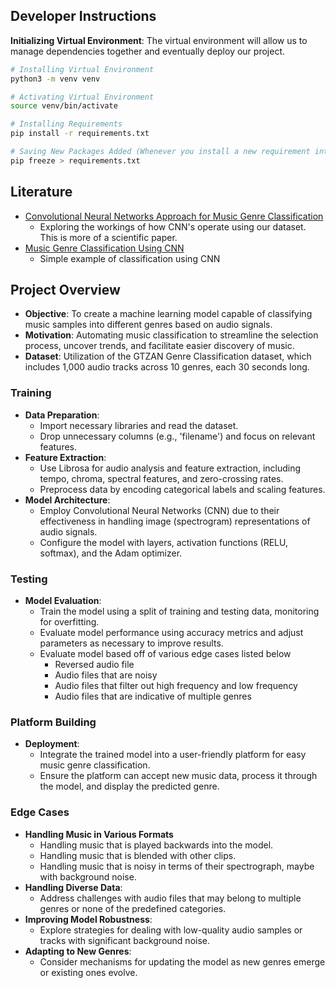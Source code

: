## Developer Instructions

**Initializing Virtual Environment**: The virtual environment will allow us to manage dependencies together and eventually deploy our project.

```bash
# Installing Virtual Environment
python3 -m venv venv

# Activating Virtual Environment
source venv/bin/activate

# Installing Requirements
pip install -r requirements.txt

# Saving New Packages Added (Whenever you install a new requirement into virtual environment)
pip freeze > requirements.txt
```

## Literature

- [Convolutional Neural Networks Approach for Music Genre Classification](https://ieeexplore.ieee.org/document/9394067)
  - Exploring the workings of how CNN's operate using our dataset. This is more of a scientific paper.
- [Music Genre Classification Using CNN](https://www.clairvoyant.ai/blog/music-genre-classification-using-cnn)
  - Simple example of classification using CNN

## Project Overview

- **Objective**: To create a machine learning model capable of classifying music samples into different genres based on audio signals.
- **Motivation**: Automating music classification to streamline the selection process, uncover trends, and facilitate easier discovery of music.
- **Dataset**: Utilization of the GTZAN Genre Classification dataset, which includes 1,000 audio tracks across 10 genres, each 30 seconds long.

### Training

- **Data Preparation**:
  - Import necessary libraries and read the dataset.
  - Drop unnecessary columns (e.g., 'filename') and focus on relevant features.
- **Feature Extraction**:
  - Use Librosa for audio analysis and feature extraction, including tempo, chroma, spectral features, and zero-crossing rates.
  - Preprocess data by encoding categorical labels and scaling features.
- **Model Architecture**:
  - Employ Convolutional Neural Networks (CNN) due to their effectiveness in handling image (spectrogram) representations of audio signals.
  - Configure the model with layers, activation functions (RELU, softmax), and the Adam optimizer.

### Testing

- **Model Evaluation**:
  - Train the model using a split of training and testing data, monitoring for overfitting.
  - Evaluate model performance using accuracy metrics and adjust parameters as necessary to improve results.
  - Evaluate model based off of various edge cases listed below
    - Reversed audio file
    - Audio files that are noisy
    - Audio files that filter out high frequency and low frequency
    - Audio files that are indicative of multiple genres

### Platform Building

- **Deployment**:
  - Integrate the trained model into a user-friendly platform for easy music genre classification.
  - Ensure the platform can accept new music data, process it through the model, and display the predicted genre.

### Edge Cases

- **Handling Music in Various Formats**
  - Handling music that is played backwards into the model.
  - Handling music that is blended with other clips.
  - Handling music that is noisy in terms of their spectrograph, maybe with background noise.
- **Handling Diverse Data**:
  - Address challenges with audio files that may belong to multiple genres or none of the predefined categories.
- **Improving Model Robustness**:
  - Explore strategies for dealing with low-quality audio samples or tracks with significant background noise.
- **Adapting to New Genres**:
  - Consider mechanisms for updating the model as new genres emerge or existing ones evolve.
